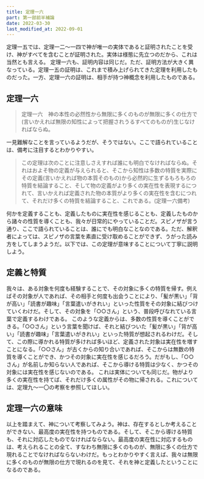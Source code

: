 ```yaml
---
title: 定理一六
part: 第一部前半補論
date: 2022-03-30
last_modified_at: 2022-09-01
---
```

定理一五では、定理一二～一四で神が唯一の実体であると証明されたことを受け、神がすべてを含むことが証明された。実体は様態に先立つのだから、これは当然とも言える。
定理一六も、証明内容は同じだ。ただ、証明方法が大きく異なっている。定理一五の証明は、これまで積み上げられてきた定理を利用したものだった。一方、定理一六の証明は、相手が持つ神概念を利用したものである。

## 定理一六

>定理一六　神の本性の必然性から無限に多くのものが無限に多くの仕方で(言いかえれば無限の知性によって把握されうるすべてのものが)生じなければならぬ。

一見難解なことを言っているようだが、そうではない。ここで語られていることは、備考に注目するとわかりやすい。

>この定理は次のことに注意しさえすれば誰にも明白でなければならぬ。それはおよそ物の定義が与えられると、そこから知性は多数の特質を実際にその定義(言いかえれば物の本質そのもの)から必然的に生ずるもろもろの特質を結論すること、そして物の定義がより多くの実在性を表現するにつれて、言いかえれば定義された物の本質がより多くの実在性を含むにつれて、それだけ多くの特質を結論すること、これである。(定理一六備考)

何かを定義することも、定義したものに実在性を感じることも、定義したものから諸々の性質を導くことも、我々が日常的にやっていることだ。スピノザが言う通り、ここで語られていることは、誰にでも明白なことなのである。ただ、解釈者によっては、スピノザの言葉を素直に受け取めることができず、うがった読み方をしてしまうようだ。以下では、この定理が意味することについて丁寧に説明しよう。

## 定義と特質

我々は、ある対象を何度も経験することで、その対象に多くの特質を帰す。例えばその対象が人であれば、その相手と何度も出会うことにより、「髪が黒い」「背が高い」「読書が趣味」「言葉遣いがきれい」といった性質をその対象に結びつけていくわけだ。そして、その対象を「○○さん」という、普段呼びなれている言葉で定義するわけである。
このような定義からは、多数の性質を導くことができる。「○○さん」という言葉を聞けば、それと結びついた「髪が黒い」「背が高い」「読書が趣味」「言葉遣いがきれい」といった特質が想起されるわけだ。そして、この際に導かれる特質が多ければ多いほど、定義された対象は実在性を増すことになる。「○○さん」が古くからの知り合いであれば、そこからは無数の特質を導くことができ、かつその対象に実在性を感じるだろう。だがもし、「○○さん」が名前しか知らない人であれば、そこから導ける特質は少なく、かつその対象には実在性を感じないのである。
これは実体についても同じだ。物がより多くの実在性を持てば、それだけ多くの属性がその物に帰される。これについては、定理九～一〇の考察を参照してほしい。

## 定理一六の意味

以上を踏まえて、神について考察してみよう。神は、存在するとしか考えることができない、最高度の実在性を持つものである。そして、そこから導ける特質も、それに対応したものでなければならない。最高度の実在性に対応するものは、考えられることの全て、すなわち無限に多くのものが、無限に多くの仕方で現れることでなければならないわけだ。もっとわかりやすく言えば、我々は無限に多くのものが無限の仕方で現れるのを見て、それを神と定義したということになるのである。
